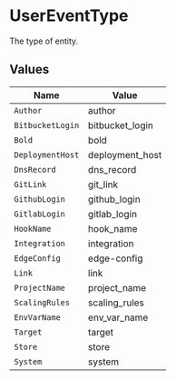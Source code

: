 # UserEventType

The type of entity.


## Values

| Name             | Value            |
| ---------------- | ---------------- |
| `Author`         | author           |
| `BitbucketLogin` | bitbucket_login  |
| `Bold`           | bold             |
| `DeploymentHost` | deployment_host  |
| `DnsRecord`      | dns_record       |
| `GitLink`        | git_link         |
| `GithubLogin`    | github_login     |
| `GitlabLogin`    | gitlab_login     |
| `HookName`       | hook_name        |
| `Integration`    | integration      |
| `EdgeConfig`     | edge-config      |
| `Link`           | link             |
| `ProjectName`    | project_name     |
| `ScalingRules`   | scaling_rules    |
| `EnvVarName`     | env_var_name     |
| `Target`         | target           |
| `Store`          | store            |
| `System`         | system           |